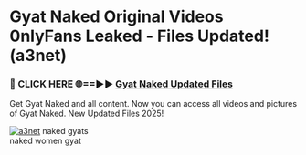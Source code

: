 # Gyat Naked Original Videos 0nlyFans Leaked - Files Updated! (a3net)

<h3>🔴 CLICK HERE 🌐==►► <a href="https://tinyurl.com/up5wt9bj" rel="nofollow">Gyat Naked Updated Files</a></h3>

Get Gyat Naked and all content. Now you can access all videos and pictures of Gyat Naked. New Updated Files 2025!

[![a3net](https://i.imgur.com/ABiUzMV.gif)](https://tinyurl.com/up5wt9bj)
naked gyats<br>
naked women gyat